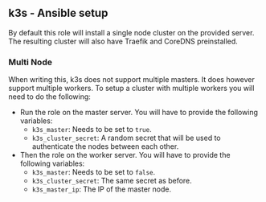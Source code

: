 ## k3s - Ansible setup

By default this role will install a single node cluster on the provided server. The resulting cluster will also have Traefik 
and CoreDNS preinstalled.


### Multi Node
When writing this, k3s does not support multiple masters. It does however support multiple workers. To setup  a cluster with 
multiple workers you will need to do the following:

* Run the role on the master server. You will have to provide the following variables:
  - `k3s_master`: Needs to be set to `true`.
  - `k3s_cluster_secret`: A random secret that will be used to authenticate the nodes between each other.
* Then the role on the worker server. You will have to provide the following variables:
  - `k3s_master`: Needs to be set to `false`.
  - `k3s_cluster_secret`: The same secret as before.
  - `k3s_master_ip`: The IP of the master node.

